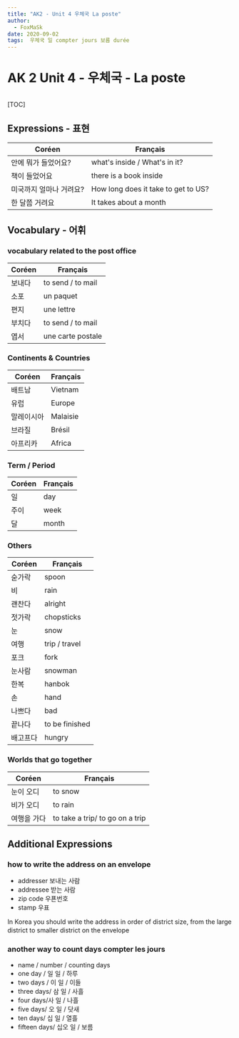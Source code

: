 ```yaml
---
title: "AK2 - Unit 4 우체국 La poste"
author:
  - FoxMaSk
date: 2020-09-02
tags:  우체국 일 compter jours 보름 durée 
---
```

# AK 2 Unit 4 - 우체국 - La poste
```toc
```

[TOC]

## Expressions - 표현

| Coréen | Français                            |
| ------ | ----------------------------------- |
| 안에 뭐가 들었어요?       | what's inside / What's in it?       |
| 책이 들었어요       | there is a book inside               |
| 미국까지 얼마나 거려요?      | How long does it take to get to US? |
| 한 달쯤 거려요       | It takes about a month              |

## Vocabulary - 어휘

### vocabulary related to the post office

| Coréen | Français               |
| ------ | ---------------------- |
|    보내다    | to send / to mail      |
| 소포       | un paquet       |
| 편지       | une lettre                 |
| 부치다       | to send / to mail |
| 엽서       | une carte postale      |

### Continents & Countries

| Coréen | Français               |
| ------ | ---------------------- |
| 배트남       | Vietnam      |
| 유럽       | Europe                |
| 말레이시아       | Malaisie                 |
| 브라질       | Brésil |
| 아프리카       | Africa       |


### Term / Period

| Coréen | Français               |
| ------ | ---------------------- |
| 일       | day      |
| 주이       | week                 |
| 달       | month                 |


### Others

| Coréen | Français       |
| ------ | -------------- |
|  숟가락      | spoon          |
|  비      | rain           |
|  괜찬다      | alright        |
|  젓가락      | chopsticks     |
|  눈      | snow           |
|   여행     | trip / travel  |
|  포크      | fork           |
|  눈사람      | snowman        |
|  한복      | hanbok         |
|   손     | hand           |
|  나쁘다      | bad            |
|  끝나다      | to be finished |
|  배고프다      | hungry               |


### Worlds that go together

| Coréen | Français               |
| ------ | ---------------------- |
| 눈이 오디       | to snow      |
| 비가 오디       | to rain                 |
| 여행을 가다       | to take a trip/ to go on a trip    |

## Additional Expressions

### how to write the address on an envelope

* addresser 보내는 사람
* addressee 받는 사람
* zip code 우푠번호
* stamp 우표

In Korea you should write the address in order of district size, from the large district to smaller district on the envelope ᅟ

### another way to count days compter les jours 
* name / number / counting days
* one day / 일 일 / 하루
* two days / 이 일 / 이들
* three days/ 삼 일 / 사흘
* four days/사 일 /  나흘
* five days/ 오 일 / 닷새
* ten days/ 십 일 / 열흘
* fifteen days/ 십오 일 /  보름